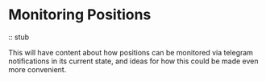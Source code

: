 # Monitoring Positions

:: stub

This will have content about how positions can be monitored via telegram notifications in its current state, and ideas for how this could be made even more convenient.